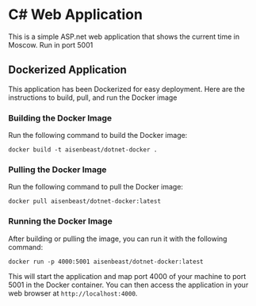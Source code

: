 # C# Web Application

This is a simple ASP.net web application that shows the current time in Moscow. Run in port 5001

## Dockerized Application

This application has been Dockerized for easy deployment. Here are the instructions to build, pull, and run the Docker image

### Building the Docker Image

Run the following command to build the Docker image:

    docker build -t aisenbeast/dotnet-docker .

### Pulling the Docker Image

Run the following command to pull the Docker image:

    docker pull aisenbeast/dotnet-docker:latest

### Running the Docker Image

After building or pulling the image, you can run it with the following command:

    docker run -p 4000:5001 aisenbeast/dotnet-docker:latest


This will start the application and map port 4000 of your machine to port 5001 in the Docker container. You can then access the application in your web browser at `http://localhost:4000`.

